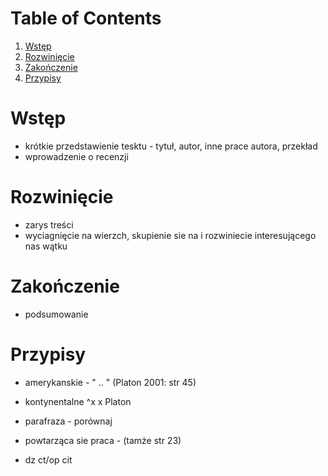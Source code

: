 
# Table of Contents

1.  [Wstęp](#orgf57e7b3)
2.  [Rozwinięcie](#org418d315)
3.  [Zakończenie](#org4d34ebc)
4.  [Przypisy](#org43a994c)



<a id="orgf57e7b3"></a>

# Wstęp

-   krótkie przedstawienie tesktu - tytuł, autor, inne prace autora, przekład
-   wprowadzenie o recenzji


<a id="org418d315"></a>

# Rozwinięcie

-   zarys treści
-   wyciagnięcie na wierzch, skupienie sie na i rozwiniecie interesującego nas wątku


<a id="org4d34ebc"></a>

# Zakończenie

-   podsumowanie


<a id="org43a994c"></a>

# Przypisy

-   amerykanskie -   " .. " (Platon 2001: str 45)
-   kontynentalne ^x        x  Platon

-   parafraza - porównaj
-   powtarząca sie praca -  (tamże str 23)
-   dz ct/op cit

